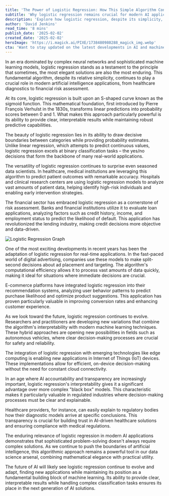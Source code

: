 ```yaml
---
title: 'The Power of Logistic Regression: How This Simple Algorithm Continues to Transform AI Decision-Making'
subtitle: 'Why logistic regression remains crucial for modern AI applications'
description: 'Explore how logistic regression, despite its simplicity, remains a cornerstone of modern AI applications. From healthcare diagnostics to financial risk assessment, discover why this elegant algorithm continues to power critical decision-making systems in an era of complex neural networks.'
author: 'David Jenkins'
read_time: '8 mins'
publish_date: '2025-02-02'
created_date: '2025-02-02'
heroImage: 'https://i.magick.ai/PIXE/1738480980288_magick_img.webp'
cta: 'Want to stay updated on the latest developments in AI and machine learning? Follow us on LinkedIn for expert insights, industry trends, and in-depth analysis of breakthrough technologies shaping the future of artificial intelligence.'
---
```


In an era dominated by complex neural networks and sophisticated machine learning models, logistic regression stands as a testament to the principle that sometimes, the most elegant solutions are also the most enduring. This fundamental algorithm, despite its relative simplicity, continues to play a crucial role in modern artificial intelligence applications, from healthcare diagnostics to financial risk assessment.

At its core, logistic regression is built upon an S-shaped curve known as the sigmoid function. This mathematical foundation, first introduced by Pierre François Verhulst in the 1830s, transforms linear predictions into probability scores between 0 and 1. What makes this approach particularly powerful is its ability to provide clear, interpretable results while maintaining robust predictive capabilities.

The beauty of logistic regression lies in its ability to draw decisive boundaries between categories while providing probability estimates. Unlike linear regression, which attempts to predict continuous values, logistic regression excels at binary classification tasks – the yes/no decisions that form the backbone of many real-world applications.

The versatility of logistic regression continues to surprise even seasoned data scientists. In healthcare, medical institutions are leveraging this algorithm to predict patient outcomes with remarkable accuracy. Hospitals and clinical research centers are using logistic regression models to analyze vast amounts of patient data, helping identify high-risk individuals and enabling early intervention strategies.

The financial sector has embraced logistic regression as a cornerstone of risk assessment. Banks and financial institutions utilize it to evaluate loan applications, analyzing factors such as credit history, income, and employment status to predict the likelihood of default. This application has revolutionized the lending industry, making credit decisions more objective and data-driven.

![Logistic Regression Graph](https://i.magick.ai/PIXE/1738480980292_magick_img.webp)

One of the most exciting developments in recent years has been the adaptation of logistic regression for real-time applications. In the fast-paced world of digital advertising, companies use these models to make split-second decisions about ad placement and targeting. The algorithm's computational efficiency allows it to process vast amounts of data quickly, making it ideal for situations where immediate decisions are crucial.

E-commerce platforms have integrated logistic regression into their recommendation systems, analyzing user behavior patterns to predict purchase likelihood and optimize product suggestions. This application has proven particularly valuable in improving conversion rates and enhancing customer experience.

As we look toward the future, logistic regression continues to evolve. Researchers and practitioners are developing new variations that combine the algorithm's interpretability with modern machine learning techniques. These hybrid approaches are opening new possibilities in fields such as autonomous vehicles, where clear decision-making processes are crucial for safety and reliability.

The integration of logistic regression with emerging technologies like edge computing is enabling new applications in Internet of Things (IoT) devices. These implementations allow for efficient, on-device decision-making without the need for constant cloud connectivity.

In an age where AI accountability and transparency are increasingly important, logistic regression's interpretability gives it a significant advantage over more complex "black box" models. This characteristic makes it particularly valuable in regulated industries where decision-making processes must be clear and explainable.

Healthcare providers, for instance, can easily explain to regulatory bodies how their diagnostic models arrive at specific conclusions. This transparency is crucial for building trust in AI-driven healthcare solutions and ensuring compliance with medical regulations.

The enduring relevance of logistic regression in modern AI applications demonstrates that sophisticated problem-solving doesn't always require complex solutions. As we continue to push the boundaries of artificial intelligence, this algorithmic approach remains a powerful tool in our data science arsenal, combining mathematical elegance with practical utility.

The future of AI will likely see logistic regression continue to evolve and adapt, finding new applications while maintaining its position as a fundamental building block of machine learning. Its ability to provide clear, interpretable results while handling complex classification tasks ensures its place in the next generation of AI solutions.